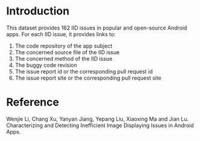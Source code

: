 # Introduction
This dataset provides 162 IID issues in popular and open-source Android apps. For each IID issue, it provides links to:

1) The code repository of the app subject
2) The concerned source file of the IID issue
3) The concerned method of the IID issue
4) The buggy code revision
5) The issue report id or the corresponding pull request id
6) The issue report site or the corresponding pull request site


# Reference
Wenjie Li, Chang Xu, Yanyan Jiang, Yepang Liu, Xiaoxing Ma and Jian Lu. Characterizing and Detecting Inefficient Image Displaying Issues in Android Apps.
